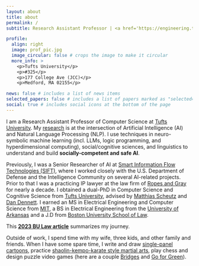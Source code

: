 ```yaml
---
layout: about
title: about
permalink: /
subtitle: Research Assistant Professor | <a href='https://engineering.tufts.edu/cs/'>Tufts University</a>

profile:
  align: right
  image: prof_pic.jpg
  image_circular: false # crops the image to make it circular
  more_info: >
    <p>Tufts University</p>
    <p>#325</p>
    <p>177 College Ave (JCC)</p>
    <p>Medford, MA 02155</p>

news: false # includes a list of news items
selected_papers: false # includes a list of papers marked as "selected={true}"
social: true # includes social icons at the bottom of the page
---
```


I am a Research Assistant Professor of Computer Science at [Tufts University](https://engineering.tufts.edu/cs/). My [research](/research) is at the intersection of Artificial Intelligence (AI) and Natural Language Processing (NLP). I use techniques in neuro-symbolic machine learning (incl. LLMs, logic programming, and hyperdimensional computing), social/cognitive sciences, and linguistics to understand and build **socially-competent and safe AI**.

Previously, I was a Senior Researcher of AI at [Smart Information Flow Technologies (SIFT)](https://www.sift.net/), where I worked closely with the U.S. Department of Defense and the Intelligence Community on several AI-related projects. Prior to that I was a practicing IP lawyer at the law firm of [Ropes and Gray](https://www.ropesgray.com/en) for nearly a decade. I obtained a dual-PhD in Computer Science and Cognitive Science from [Tufts University](https://engineering.tufts.edu/cs/), advised by [Matthias Scheutz](https://hrilab.tufts.edu/) and [Dan Dennett](https://en.wikipedia.org/wiki/Daniel_Dennett). I earned an MS in Electrical Engineering and Computer Science from [MIT](https://web.mit.edu/), a BS in Electrical Engineering from the [University of Arkansas](https://www.uark.edu/) and a J.D from [Boston University School of Law](https://www.bu.edu/law/).

This **[2023 BU Law article](https://www.bu.edu/law/record/articles/2023/drawing-on-law-to-study-ai/)** summarizes my journey.

Outside of work, I spend time with my wife, three kids, and other family and friends. When I have some spare time, I write and draw [single-panel cartoons](/legally-drawn), practice [shaolin-kempo-karate style martial arts](https://kempoinfo.com/), play chess and design puzzle video games (here are a couple [Bridges](https://bridges-game.vercel.app/) and [Go for Green](https://www.puzzlescript.net/play.html?p=19115dd9a33eabce40c807d6188b9fee)).
